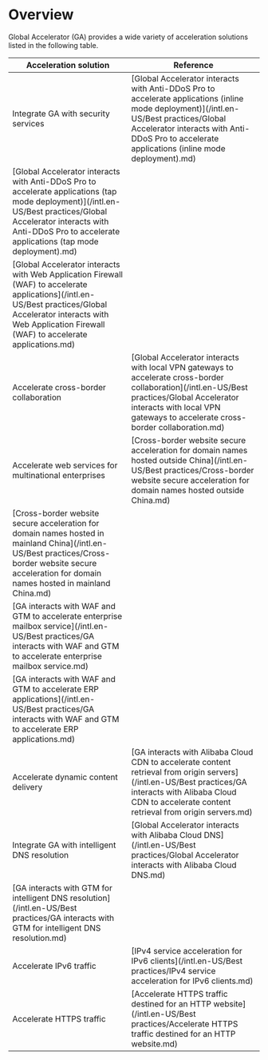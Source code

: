 # Overview

Global Accelerator \(GA\) provides a wide variety of acceleration solutions listed in the following table.

|Acceleration solution|Reference|
|---------------------|---------|
|Integrate GA with security services|[Global Accelerator interacts with Anti-DDoS Pro to accelerate applications \(inline mode deployment\)](/intl.en-US/Best practices/Global Accelerator interacts with Anti-DDoS Pro to accelerate applications (inline mode deployment).md)|
|[Global Accelerator interacts with Anti-DDoS Pro to accelerate applications \(tap mode deployment\)](/intl.en-US/Best practices/Global Accelerator interacts with Anti-DDoS Pro to accelerate applications (tap mode deployment).md)|
|[Global Accelerator interacts with Web Application Firewall \(WAF\) to accelerate applications](/intl.en-US/Best practices/Global Accelerator interacts with Web Application Firewall (WAF) to accelerate applications.md)|
|Accelerate cross-border collaboration|[Global Accelerator interacts with local VPN gateways to accelerate cross-border collaboration](/intl.en-US/Best practices/Global Accelerator interacts with local VPN gateways to accelerate cross-border collaboration.md)|
|Accelerate web services for multinational enterprises|[Cross-border website secure acceleration for domain names hosted outside China](/intl.en-US/Best practices/Cross-border website secure acceleration for domain names hosted outside China.md)|
|[Cross-border website secure acceleration for domain names hosted in mainland China](/intl.en-US/Best practices/Cross-border website secure acceleration for domain names hosted in mainland China.md)|
|[GA interacts with WAF and GTM to accelerate enterprise mailbox service](/intl.en-US/Best practices/GA interacts with WAF and GTM to accelerate enterprise mailbox service.md)|
|[GA interacts with WAF and GTM to accelerate ERP applications](/intl.en-US/Best practices/GA interacts with WAF and GTM to accelerate ERP applications.md)|
|Accelerate dynamic content delivery|[GA interacts with Alibaba Cloud CDN to accelerate content retrieval from origin servers](/intl.en-US/Best practices/GA interacts with Alibaba Cloud CDN to accelerate content retrieval from origin servers.md)|
|Integrate GA with intelligent DNS resolution|[Global Accelerator interacts with Alibaba Cloud DNS](/intl.en-US/Best practices/Global Accelerator interacts with Alibaba Cloud DNS.md)|
|[GA interacts with GTM for intelligent DNS resolution](/intl.en-US/Best practices/GA interacts with GTM for intelligent DNS resolution.md)|
|Accelerate IPv6 traffic|[IPv4 service acceleration for IPv6 clients](/intl.en-US/Best practices/IPv4 service acceleration for IPv6 clients.md)|
|Accelerate HTTPS traffic|[Accelerate HTTPS traffic destined for an HTTP website](/intl.en-US/Best practices/Accelerate HTTPS traffic destined for an HTTP website.md)|

